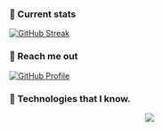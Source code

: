 ### 📘 Current stats
[![GitHub Streak](https://github-readme-streak-stats.herokuapp.com?user=MdRakibul-Hasan&theme=github-dark-blue)](https://git.io/streak-stats)

<!-- [![GitHub Trends SVG](https://api.githubtrends.io/user/svg/MdRakibul-Hasan/repos?time_range=six_months&theme=dark)](https://githubtrends.io) -->
### 📘 Reach me out

[![GitHub Profile](icon.png)](https://github.com/your_username)



### 📘 Technologies that I know.
<p align="center">
  <a>
    <img src="https://skillicons.dev/icons?i=js,arduino,c,cpp,css,firebase,git,github,html,ai,figma,linkedin,mongodb,ps,react,vercel,vite,vscode,wordpress,nodejs,nextjs,&theme=light" />
  </a>
</p>
